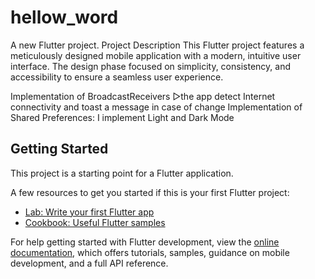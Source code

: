 # hellow_word

A new Flutter project.
Project Description
This Flutter project features a meticulously designed mobile application with a modern, intuitive user interface. The design phase focused on simplicity, consistency, and accessibility to ensure a seamless user experience.

Implementation of  BroadcastReceivers
    ▻the app  detect Internet connectivity and toast a message in case of change
Implementation of  Shared Preferences: I implement Light and Dark Mode


## Getting Started

This project is a starting point for a Flutter application.

A few resources to get you started if this is your first Flutter project:

- [Lab: Write your first Flutter app](https://docs.flutter.dev/get-started/codelab)
- [Cookbook: Useful Flutter samples](https://docs.flutter.dev/cookbook)

For help getting started with Flutter development, view the
[online documentation](https://docs.flutter.dev/), which offers tutorials,
samples, guidance on mobile development, and a full API reference.
